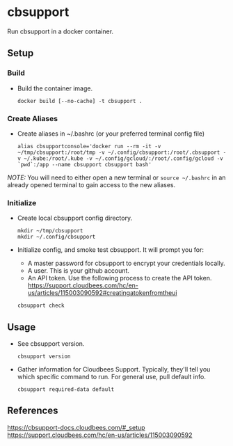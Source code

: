 # cbsupport

Run cbsupport in a docker container.

## Setup

### Build

* Build the container image.

  ```
  docker build [--no-cache] -t cbsupport .
  ```

### Create Aliases

* Create aliases in ~/.bashrc (or your preferred terminal config file)

  ```
  alias cbsupportconsole='docker run --rm -it -v ~/tmp/cbsupport:/root/tmp -v ~/.config/cbsupport:/root/.cbsupport -v ~/.kube:/root/.kube -v ~/.config/gcloud/:/root/.config/gcloud -v `pwd`:/app --name cbsupport cbsupport bash'
  ```

*NOTE:* You will need to either open a new terminal or `source ~/.bashrc` in an already opened terminal to
gain access to the new aliases.

### Initialize

* Create local cbsupport config directory.

  ```
  mkdir ~/tmp/cbsupport
  mkdir ~/.config/cbsupport
  ```

* Initialize config, and smoke test cbsupport.  It will prompt you for:
  * A master password for cbsupport to encrypt your credentials locally.
  * A user.  This is your github account.
  * An API token.  Use the following process to create the API token.  https://support.cloudbees.com/hc/en-us/articles/115003090592#creatingatokenfromtheui

  ```
  cbsupport check
  ```

## Usage

* See cbsupport version.

  ```
  cbsupport version
  ```

* Gather information for Cloudbees Support.  Typically, they'll tell you which specific command to run.  For general use, pull default info.

  ```
  cbsupport required-data default
  ```

## References

https://cbsupport-docs.cloudbees.com/#_setup
https://support.cloudbees.com/hc/en-us/articles/115003090592
